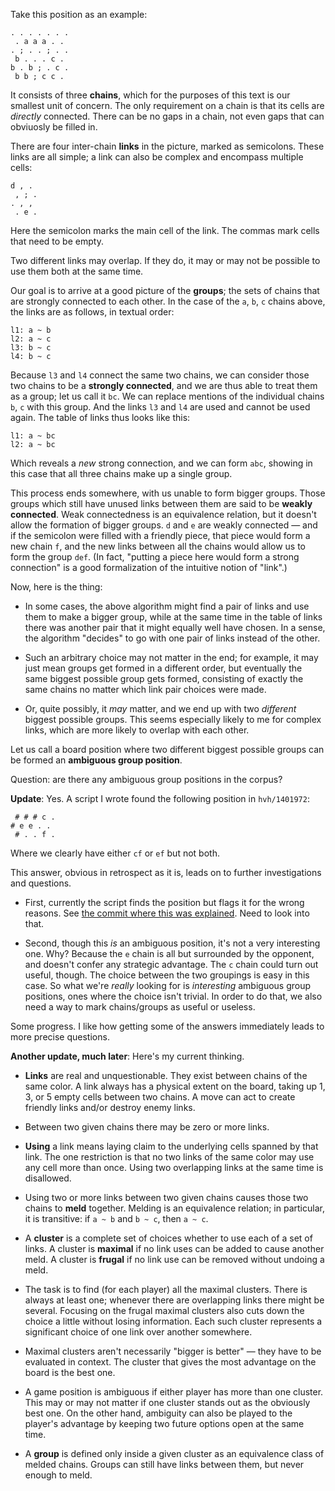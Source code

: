 Take this position as an example:

    . . . . . . .
     . a a a . .
    . ; . . ; . .
     b . . . c .
    b . b ; . c .
     b b ; c c .

It consists of three **chains**, which for the purposes of this text is our
smallest unit of concern. The only requirement on a chain is that its cells
are *directly* connected. There can be no gaps in a chain, not even gaps that
can obviuosly be filled in.

There are four inter-chain **links** in the picture, marked as semicolons.
These links are all simple; a link can also be complex and encompass multiple
cells:

    d , .
     , ; .
    . , ,
     . e .

Here the semicolon marks the main cell of the link. The commas mark cells that
need to be empty.

Two different links may overlap. If they do, it may or may not be possible to
use them both at the same time.

Our goal is to arrive at a good picture of the **groups**; the sets of chains
that are strongly connected to each other. In the case of the `a`, `b`, `c`
chains above, the links are as follows, in textual order:

    l1: a ~ b
    l2: a ~ c
    l3: b ~ c
    l4: b ~ c

Because `l3` and `l4` connect the same two chains, we can consider those two
chains to be a **strongly connected**, and we are thus able to treat them as a
group; let us call it `bc`. We can replace mentions of the individual chains
`b`, `c` with this group. And the links `l3` and `l4` are used and cannot be
used again. The table of links thus looks like this:

    l1: a ~ bc
    l2: a ~ bc

Which reveals a *new* strong connection, and we can form `abc`, showing in this
case that all three chains make up a single group.

This process ends somewhere, with us unable to form bigger groups. Those groups
which still have unused links between them are said to be **weakly connected**.
Weak connectedness is an equivalence relation, but it doesn't allow the
formation of bigger groups. `d` and `e` are weakly connected &mdash; and if
the semicolon were filled with a friendly piece, that piece would form a new
chain `f`, and the new links between all the chains would allow us to form the
group `def`. (In fact, "putting a piece here would form a strong connection"
is a good formalization of the intuitive notion of "link".)

Now, here is the thing:

* In some cases, the above algorithm might find a pair of links and use them to
  make a bigger group, while at the same time in the table of links there was
  another pair that it might equally well have chosen. In a sense, the
  algorithm "decides" to go with one pair of links instead of the other.

* Such an arbitrary choice may not matter in the end; for example, it may just
  mean groups get formed in a different order, but eventually the same biggest
  possible group gets formed, consisting of exactly the same chains no matter
  which link pair choices were made.

* Or, quite possibly, it *may* matter, and we end up with two *different*
  biggest possible groups. This seems especially likely to me for complex
  links, which are more likely to overlap with each other.

Let us call a board position where two different biggest possible groups can be
formed an **ambiguous group position**.

Question: are there any ambiguous group positions in the corpus?

**Update**: Yes. A script I wrote found the following position in
`hvh/1401972`:

     # # # c .
    # e e . .
     # . . f .

Where we clearly have either `cf` or `ef` but not both.

This answer, obvious in retrospect as it is, leads on to further
investigations and questions.

* First, currently the script finds the position but flags it for the wrong
  reasons. See [the commit where this was
  explained](https://github.com/masak/hex-corpus/commit/e9301871e755f63554e195d7060bb49a6cb6949f).
  Need to look into that.

* Second, though this *is* an ambiguous position, it's not a very interesting
  one. Why? Because the `e` chain is all but surrounded by the opponent, and
  doesn't confer any strategic advantage. The `c` chain could turn out useful,
  though. The choice between the two groupings is easy in this case. So
  what we're *really* looking for is *interesting* ambiguous group positions,
  ones where the choice isn't trivial. In order to do that, we also need a way
  to mark chains/groups as useful or useless.

Some progress. I like how getting some of the answers immediately leads to more
precise questions.

**Another update, much later**: Here's my current thinking.

* **Links** are real and unquestionable. They exist between chains of the
  same color. A link always has a physical extent on the board, taking up 1,
  3, or 5 empty cells between two chains. A move can act to create friendly
  links and/or destroy enemy links.

* Between two given chains there may be zero or more links.

* **Using** a link means laying claim to the underlying cells spanned by that
  link. The one restriction is that no two links of the same color may use
  any cell more than once. Using two overlapping links at the same time is
  disallowed.

* Using two or more links between two given chains causes those two chains
  to **meld** together. Melding is an equivalence relation; in particular, it
  is transitive: if `a ~ b` and `b ~ c`, then `a ~ c`.

* A **cluster** is a complete set of choices whether to use each of a set of
  links. A cluster is **maximal** if no link uses can be added to cause another
  meld. A cluster is **frugal** if no link use can be removed without undoing
  a meld.

* The task is to find (for each player) all the maximal clusters. There is
  always at least one; whenever there are overlapping links there might be
  several. Focusing on the frugal maximal clusters also cuts down the choice
  a little without losing information. Each such cluster represents a
  significant choice of one link over another somewhere.

* Maximal clusters aren't necessarily "bigger is better" &mdash; they have
  to be evaluated in context. The cluster that gives the most advantage on
  the board is the best one.

* A game position is ambiguous if either player has more than one cluster.
  This may or may not matter if one cluster stands out as the obviously best
  one. On the other hand, ambiguity can also be played to the player's
  advantage by keeping two future options open at the same time.

* A **group** is defined only inside a given cluster as an equivalence class
  of melded chains. Groups can still have links between them, but never
  enough to meld.
